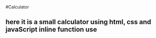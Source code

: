#Calculator 
<h2>here it is a small calculator using html, css and javaScript inline function use</h2>
